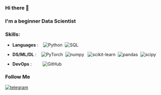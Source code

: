 ### Hi there 👋

### I'm a beginner Data Scientist

### Skills: 

- **Languages** :&nbsp;&nbsp;&nbsp;&nbsp;![Python](https://img.shields.io/badge/Python-%233776AB?logo=python&logoColor=%23ECD53F)&nbsp;&nbsp;![SQL](https://img.shields.io/badge/-SQL-000?&logo=MySQL&logoColor=4479A1)

- **DS/ML/DL**&nbsp;:&nbsp;&nbsp;&nbsp;&nbsp;![PyTorch](https://img.shields.io/badge/PyTorch-black?logo=PyTorch)&nbsp;&nbsp;![numpy](https://img.shields.io/badge/-Numpy-013243?&logo=NumPy)&nbsp;&nbsp; ![scikit-learn](https://img.shields.io/badge/scikit--learn-F7931E?style=flat-square&logo=scikit-learn&logoColor=white)&nbsp;&nbsp;![pandas](https://img.shields.io/badge/-Pandas-333333?style=flat&logo=pandas)&nbsp;&nbsp;![scipy](https://img.shields.io/badge/-Scipy-blue?style=flat&logo=Scipy&logoColor=white)

- **DevOps**&nbsp;:&nbsp;&nbsp;&nbsp;&nbsp;&nbsp;&nbsp;&nbsp;&nbsp;&nbsp;![GitHub](https://img.shields.io/badge/Git-grey?logo=git
)

### Follow Me
[![telegram](https://img.shields.io/badge/Telegram-2CA5E0?style=flat-squeare&logo=telegram&logoColor=white)](https://t.me/Fydenn)

<!--
**fydenn/fydenn** is a ✨ _special_ ✨ repository because its `README.md` (this file) appears on your GitHub profile.

Here are some ideas to get you started:

- 🔭 I’m currently working on ...
- 🌱 I’m currently learning ...
- 👯 I’m looking to collaborate on ...
- 🤔 I’m looking for help with ...
- 💬 Ask me about ...
- 📫 How to reach me: ...
- 😄 Pronouns: ...
- ⚡ Fun fact: ...
-->
